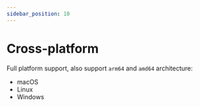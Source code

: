 ```yaml
---
sidebar_position: 10
---
```


# Cross-platform

Full platform support, also support `arm64` and `amd64` architecture:

- macOS
- Linux
- Windows